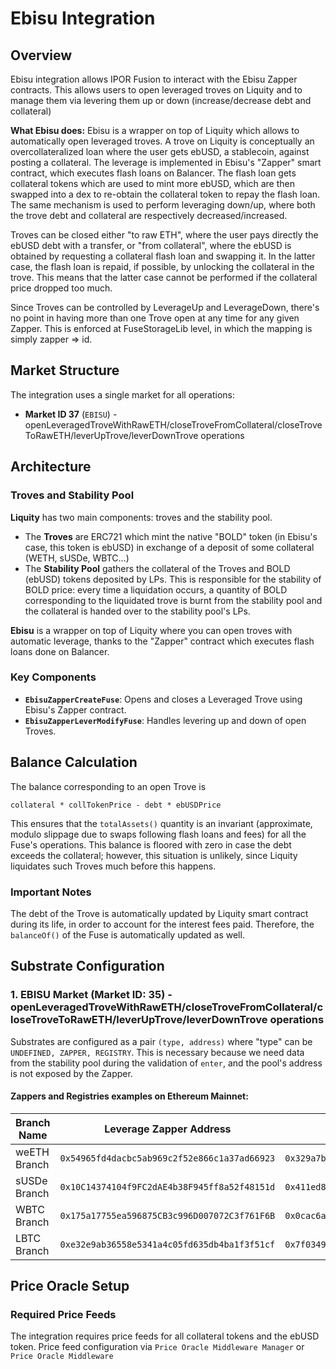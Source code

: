# Ebisu Integration

## Overview

Ebisu integration allows IPOR Fusion to interact with the Ebisu Zapper contracts. This allows users to open leveraged troves on Liquity and to manage them via levering them up or down (increase/decrease debt and collateral)

**What Ebisu does:**
Ebisu is a wrapper on top of Liquity which allows to automatically open leveraged troves. A trove on Liquity is conceptually an overcollateralized loan where the user gets ebUSD, a stablecoin, against posting a collateral. The leverage is implemented in Ebisu's "Zapper" smart contract, which executes flash loans on Balancer. The flash loan gets collateral tokens which are used to mint more ebUSD, which are then swapped into a dex to re-obtain the collateral token to repay the flash loan. The same mechanism is used to perform leveraging down/up, where both the trove debt and collateral are respectively decreased/increased.

Troves can be closed either "to raw ETH", where the user pays directly the ebUSD debt with a transfer, or "from collateral", where the ebUSD is obtained by requesting a collateral flash loan and swapping it. In the latter case, the flash loan is repaid, if possible, by unlocking the collateral in the trove. This means that the latter case cannot be performed if the collateral price dropped too much.

Since Troves can be controlled by LeverageUp and LeverageDown, there's no point in having more than one Trove open at any time for any given Zapper. This is enforced at FuseStorageLib level, in which the mapping is simply zapper => id.

## Market Structure

The integration uses a single market for all operations:

-   **Market ID 37** (`EBISU`) - openLeveragedTroveWithRawETH/closeTroveFromCollateral/closeTroveToRawETH/leverUpTrove/leverDownTrove operations

## Architecture

### Troves and Stability Pool

**Liquity** has two main components: troves and the stability pool.
- The **Troves** are ERC721 which mint the native "BOLD" token (in Ebisu's case, this token is ebUSD) in exchange of a deposit of some collateral (WETH, sUSDe, WBTC...)
- The **Stability Pool** gathers the collateral of the Troves and BOLD (ebUSD) tokens deposited by LPs. This is responsible for the stability of BOLD price: every time a liquidation occurs, a quantity of BOLD corresponding to the liquidated trove is burnt from the stability pool and the collateral is handed over to the stability pool's LPs.

**Ebisu** is a wrapper on top of Liquity where you can open troves with automatic leverage, thanks to the "Zapper" contract which executes flash loans done on Balancer. 

### Key Components

-   **`EbisuZapperCreateFuse`**: Opens and closes a Leveraged Trove using Ebisu's Zapper contract.
-   **`EbisuZapperLeverModifyFuse`**: Handles levering up and down of open Troves.

## Balance Calculation

The balance corresponding to an open Trove is 
```
collateral * collTokenPrice - debt * ebUSDPrice
```
This ensures that the `totalAssets()` quantity is an invariant (approximate, modulo slippage due to swaps following flash loans and fees) for all the Fuse's operations. This balance is floored with zero in case the debt exceeds the collateral; however, this situation is unlikely, since Liquity liquidates such Troves much before this happens.

### Important Notes

The debt of the Trove is automatically updated by Liquity smart contract during its life, in order to account for the interest fees paid. Therefore, the `balanceOf()` of the Fuse is automatically updated as well.

## Substrate Configuration

### 1. EBISU Market (Market ID: 35) - openLeveragedTroveWithRawETH/closeTroveFromCollateral/closeTroveToRawETH/leverUpTrove/leverDownTrove operations

Substrates are configured as a pair `(type, address)` where "type" can be `UNDEFINED, ZAPPER, REGISTRY`. This is necessary because we need data from the stability pool during the validation of `enter`, and the pool's address is not exposed by the Zapper.

#### Zappers and Registries examples on Ethereum Mainnet:

| Branch Name     | Leverage Zapper Address                     | Registry Address                             | Collateral Asset |
| -------------- | -------------------------------------------- | -------------------------------------------- | ---------------- |
| weETH Branch   | `0x54965fd4dacbc5ab969c2f52e866c1a37ad66923` | `0x329a7baa50bb43a6149af8c9cf781876b6fd7b3a` | weETH            |
| sUSDe Branch   | `0x10C14374104f9FC2dAE4b38F945ff8a52f48151d` | `0x411ed8575a1e3822bbc763dc578dd9bfaf526c1f` | sUSDe            |
| WBTC Branch    | `0x175a17755ea596875CB3c996D007072C3f761F6B` | `0x0cac6a40ee0d35851fd6d9710c5180f30b494350` | WBTC             |
| LBTC Branch    | `0xe32e9ab36558e5341a4c05fd635db4ba1f3f51cf` | `0x7f034988af49248d3d5bd81a2ce76ed4a3006243` | LBTC             |

## Price Oracle Setup

### Required Price Feeds

The integration requires price feeds for all collateral tokens and the ebUSD token. Price feed configuration via `Price Oracle Middleware Manager` or `Price Oracle Middleware`
